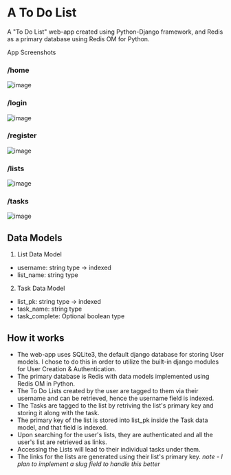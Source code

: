 # A To Do List

A "To Do List" web-app created using Python-Django framework, and Redis as a primary database using Redis OM for Python.

App Screenshots

### /home
![image](https://user-images.githubusercontent.com/43206308/187314705-8297d17d-59ef-4af6-8d36-6e0d68e5ab66.png)

### /login
![image](https://user-images.githubusercontent.com/43206308/187316578-b5efa3f7-65c5-4b46-b399-8e4b34b64e64.png)

### /register
![image](https://user-images.githubusercontent.com/43206308/187316659-fc40f4d5-e347-462e-b261-492d791af32d.png)

### /lists
![image](https://user-images.githubusercontent.com/43206308/187316817-b5d66005-5e2c-4d0d-8b50-bbc373dbff10.png)

### /tasks
![image](https://user-images.githubusercontent.com/43206308/187316895-82558e7d-e084-41ca-9ff5-f9867ba82c69.png)

## Data Models

1. List Data Model
  * username: string type -> indexed 
  * list_name: string type

2. Task Data Model
  * list_pk: string type -> indexed
  * task_name: string type
  * task_complete: Optional boolean type

## How it works

* The web-app uses SQLite3, the default django database for storing User models. I chose to do this in order to utilize the built-in django modules for User Creation & Authentication.
* The primary database is Redis with data models implemented using Redis OM in Python.
* The To Do Lists created by the user are tagged to them via their username and can be retrieved, hence the username field is indexed.
* The Tasks are tagged to the list by retriving the list's primary key and storing it along with the task.
* The primary key of the list is stored into list_pk inside the Task data model, and that field is indexed.
* Upon searching for the user's lists, they are authenticated and all the user's list are retrieved as links. 
* Accessing the Lists will lead to their individual tasks under them.
* The links for the lists are generated using their list's primary key.
<i>note - I plan to implement a slug field to handle this better</i>
